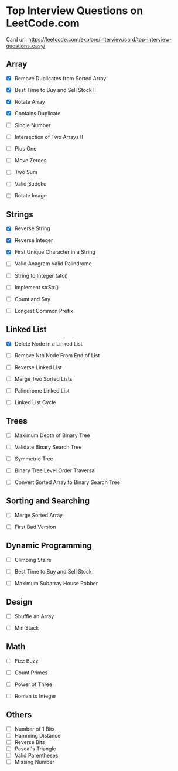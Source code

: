 # Top Interview Questions on LeetCode.com

Card url: https://leetcode.com/explore/interview/card/top-interview-questions-easy/

## Array
- [x] Remove Duplicates from Sorted Array  
- [x] Best Time to Buy and Sell Stock II  
- [x] Rotate Array  
- [x] Contains Duplicate  
- [ ] Single Number  
- [ ] Intersection of Two Arrays II  
- [ ] Plus One  
- [ ] Move Zeroes  
- [ ] Two Sum  
- [ ] Valid Sudoku  
- [ ] Rotate Image


## Strings
- [x] Reverse String  
- [x] Reverse Integer  
- [x] First Unique Character in a String  
- [ ] Valid Anagram  Valid Palindrome  
- [ ] String to Integer (atoi)  
- [ ] Implement strStr()  
- [ ] Count and Say  
- [ ] Longest Common Prefix


## Linked List
- [x] Delete Node in a Linked List  
- [ ] Remove Nth Node From End of List  
- [ ] Reverse Linked List  
- [ ] Merge Two Sorted Lists  
- [ ] Palindrome Linked List  
- [ ] Linked List Cycle


## Trees
- [ ] Maximum Depth of Binary Tree  
- [ ] Validate Binary Search Tree  
- [ ] Symmetric Tree  
- [ ] Binary Tree Level Order Traversal  
- [ ] Convert Sorted Array to Binary Search Tree


## Sorting and Searching
- [ ] Merge Sorted Array  
- [ ] First Bad Version


## Dynamic Programming
- [ ] Climbing Stairs  
- [ ] Best Time to Buy and Sell Stock  
- [ ] Maximum Subarray  House Robber


## Design
- [ ] Shuffle an Array  
- [ ] Min Stack


## Math
- [ ] Fizz Buzz  
- [ ] Count Primes  
- [ ] Power of Three  
- [ ] Roman to Integer


## Others
- [ ] Number of 1 Bits  
- [ ] Hamming Distance  
- [ ] Reverse Bits  
- [ ] Pascal's Triangle  
- [ ] Valid Parentheses  
- [ ] Missing Number
